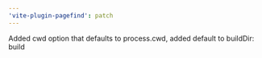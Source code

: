 ```yaml
---
'vite-plugin-pagefind': patch
---
```


Added cwd option that defaults to process.cwd, added default to buildDir: build
